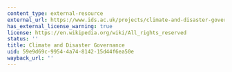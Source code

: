 ```yaml
---
content_type: external-resource
external_url: https://www.ids.ac.uk/projects/climate-and-disaster-governance/
has_external_license_warning: true
license: https://en.wikipedia.org/wiki/All_rights_reserved
status: ''
title: Climate and Disaster Governance
uid: 59e9d69c-9954-4a74-8142-15d44f6ea50e
wayback_url: ''
---
```

